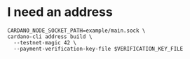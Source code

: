 
# I need an address

```
CARDANO_NODE_SOCKET_PATH=example/main.sock \
cardano-cli address build \
  --testnet-magic 42 \
  --payment-verification-key-file $VERIFICATION_KEY_FILE
```

